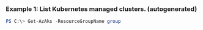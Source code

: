 ### Example 1: List Kubernetes managed clusters. (autogenerated)
```powershell
PS C:\> Get-AzAks -ResourceGroupName group
```

